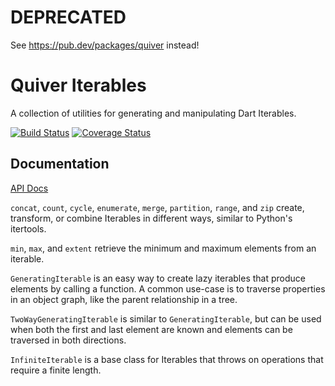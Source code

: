 # DEPRECATED

See https://pub.dev/packages/quiver instead!

Quiver Iterables
================

A collection of utilities for generating and manipulating Dart Iterables.

[![Build Status](https://travis-ci.org/QuiverDart/quiver_iterables.svg?branch=master)](https://travis-ci.org/QuiverDart/quiver_iterables)
[![Coverage Status](https://img.shields.io/coveralls/QuiverDart/quiver_iterables.svg)](https://coveralls.io/r/QuiverDart/quiver_iterables)

## Documentation

[API Docs](http://www.dartdocs.org/documentation/quiver_iterables/latest)

`concat`, `count`, `cycle`, `enumerate`, `merge`, `partition`, `range`, and
`zip` create, transform, or combine Iterables in different ways, similar to
Python's itertools.

`min`, `max`, and `extent` retrieve the minimum and maximum elements from an
iterable.

`GeneratingIterable` is an easy way to create lazy iterables that produce
elements by calling a function. A common use-case is to traverse properties in
an object graph, like the parent relationship in a tree.

`TwoWayGeneratingIterable` is similar to `GeneratingIterable`, but can be used when both the first and last element
are known and elements can be traversed in both directions.

`InfiniteIterable` is a base class for Iterables that throws on operations that
require a finite length.
